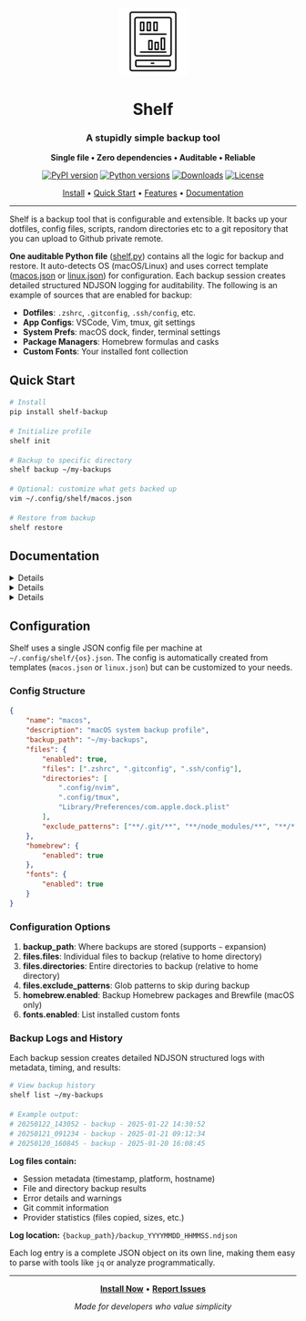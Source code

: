 <div align="center">

<br>

<img src="logo.png" alt="Shelf Logo" width="120" height="120"/>

# Shelf

### A stupidly simple backup tool

**Single file • Zero dependencies • Auditable • Reliable**

[![PyPI version](https://img.shields.io/pypi/v/shelf-backup.svg)](https://pypi.org/project/shelf-backup/)
[![Python versions](https://img.shields.io/pypi/pyversions/shelf-backup.svg)](https://pypi.org/project/shelf-backup/)
[![Downloads](https://img.shields.io/pypi/dm/shelf-backup.svg)](https://pypi.org/project/shelf-backup/)
[![License](https://img.shields.io/pypi/l/shelf-backup.svg)](https://github.com/rdyv/shelf/blob/main/LICENSE)

[Install](#installation) • [Quick Start](#quick-start) • [Features](#features) • [Documentation](#documentation)

</div>

---

Shelf is a backup tool that is configurable and extensible. It backs up your dotfiles, config files, scripts, random directories etc to a git repository that you can upload to Github private remote.

**One auditable Python file** ([shelf.py](shelf.py)) contains all the logic for backup and restore. It auto-detects OS (macOS/Linux) and uses correct template ([macos.json](macos.json) or [linux.json](linux.json)) for configuration. Each backup session creates detailed structured NDJSON logging for auditability. The following is an example of sources that are enabled for backup:

- **Dotfiles**: `.zshrc`, `.gitconfig`, `.ssh/config`, etc.
- **App Configs**: VSCode, Vim, tmux, git settings
- **System Prefs**: macOS dock, finder, terminal settings
- **Package Managers**: Homebrew formulas and casks
- **Custom Fonts**: Your installed font collection

## Quick Start

```bash
# Install
pip install shelf-backup

# Initialize profile
shelf init

# Backup to specific directory
shelf backup ~/my-backups

# Optional: customize what gets backed up
vim ~/.config/shelf/macos.json

# Restore from backup
shelf restore
```

## Documentation

<details>
<strong>Advanced Commands</strong>

```bash
# Restore from specific commit
shelf restore abc1234

# Restore from different location
shelf restore ~/different-backup

# Show backup history at specific path
shelf list ~/my-backups

# Check system status
shelf status
```

</details>

<details>
<strong>File Locations</strong>

```
~/.config/shelf/           # Configuration files (JSON)
~/.local/share/shelf/      # Backup data (git repositories)
```

</details>

<details>
<strong>Requirements</strong>

- Python 3.8+
- `git` command (for versioning)
- `brew` command (for Homebrew backups on macOS)

No pip packages, no external libraries.

</details>

## Configuration

Shelf uses a single JSON config file per machine at `~/.config/shelf/{os}.json`. The config is automatically created from templates (`macos.json` or `linux.json`) but can be customized to your needs.

### Config Structure

```json
{
	"name": "macos",
	"description": "macOS system backup profile",
	"backup_path": "~/my-backups",
	"files": {
		"enabled": true,
		"files": [".zshrc", ".gitconfig", ".ssh/config"],
		"directories": [
			".config/nvim",
			".config/tmux",
			"Library/Preferences/com.apple.dock.plist"
		],
		"exclude_patterns": ["**/.git/**", "**/node_modules/**", "**/*.log"]
	},
	"homebrew": {
		"enabled": true
	},
	"fonts": {
		"enabled": true
	}
}
```

### Configuration Options

1. **backup_path**: Where backups are stored (supports `~` expansion)
1. **files.files**: Individual files to backup (relative to home directory)
1. **files.directories**: Entire directories to backup (relative to home directory)
1. **files.exclude_patterns**: Glob patterns to skip during backup
1. **homebrew.enabled**: Backup Homebrew packages and Brewfile (macOS only)
1. **fonts.enabled**: List installed custom fonts

### Backup Logs and History

Each backup session creates detailed NDJSON structured logs with metadata, timing, and results:

```bash
# View backup history
shelf list ~/my-backups

# Example output:
# 20250122_143052 - backup - 2025-01-22 14:30:52
# 20250121_091234 - backup - 2025-01-21 09:12:34
# 20250120_160845 - backup - 2025-01-20 16:08:45
```

**Log files contain:**

- Session metadata (timestamp, platform, hostname)
- File and directory backup results
- Error details and warnings
- Git commit information
- Provider statistics (files copied, sizes, etc.)

**Log location:** `{backup_path}/backup_YYYYMMDD_HHMMSS.ndjson`

Each log entry is a complete JSON object on its own line, making them easy to parse with tools like `jq` or analyze programmatically.

---

<div align="center">

**[Install Now](https://pypi.org/project/shelf-backup/)** • **[Report Issues](https://github.com/rdyv/shelf/issues)**

_Made for developers who value simplicity_

</div>
